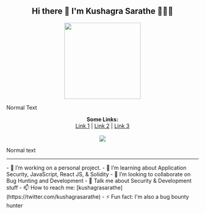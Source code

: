 <center>
<p align="center">
  <h2> Hi there 👋 I'm Kushagra Sarathe 👨🏻‍💻 </h2>
  <img width="200" height="200" src="https://avatars.githubusercontent.com/u/76868364?v=4">
</p>
</center>

Normal Text

<p align="center">
  <b>Some Links:</b><br>
  <a href="#">Link 1</a> |
  <a href="#">Link 2</a> |
  <a href="#">Link 3</a>
  <br><br>
  <img src="http://s.4cdn.org/image/title/105.gif">
</p>

Normal text

<hr>

<div>
- 🔭 I’m working on a personal project.
- 🌱 I’m learning about Application Security, JavaScript, React JS, & Solidity
- 👯 I’m looking to collaborate on Bug Hunting and Development
- 💬 Talk me about Security & Development stuff 
- 📫 How to reach me: [kushagrasarathe](https://twitter.com/kushagrasarathe)
- ⚡ Fun fact: I'm also a bug bounty hunter
</div>

